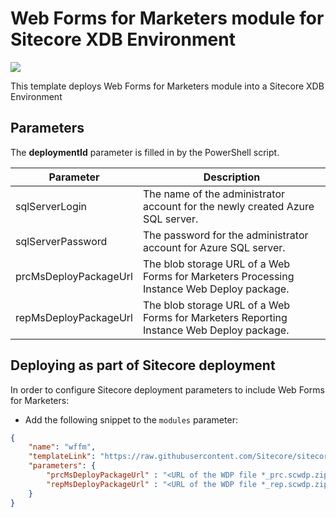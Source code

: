 # Web Forms for Marketers module for Sitecore XDB Environment

<a href="http://armviz.io/#/?load=https%3A%2F%2Fraw.githubusercontent.com%2FSitecore%2Fsitecore-azure-quickstart-templates%2Fmaster%2FWFFM%209.0.0%2FXDB%2Fazuredeploy.json" target="_blank">
    <img src="http://armviz.io/visualizebutton.png"/>
</a>

This template deploys Web Forms for Marketers module into a Sitecore XDB Environment

## Parameters

The **deploymentId** parameter is filled in by the PowerShell script.

| Parameter                                 | Description
--------------------------------------------|------------------------------------------------
| sqlServerLogin                            | The name of the administrator account for the newly created Azure SQL server.
| sqlServerPassword                         | The password for the administrator account for Azure SQL server.
| prcMsDeployPackageUrl                     | The blob storage URL of a Web Forms for Marketers Processing Instance Web Deploy package.
| repMsDeployPackageUrl                     | The blob storage URL of a Web Forms for Marketers Reporting Instance Web Deploy package.

## Deploying as part of Sitecore deployment

In order to configure Sitecore deployment parameters to include Web Forms for Marketers:

  * Add the following snippet to the `modules` parameter:

```JSON
{
    "name": "wffm",
    "templateLink": "https://raw.githubusercontent.com/Sitecore/sitecore-azure-quickstart-templates/master/WFFM%209.0.0/xdb/azuredeploy.json",
    "parameters": {
        "prcMsDeployPackageUrl" : "<URL of the WDP file *_prc.scwdp.zip>",
        "repMsDeployPackageUrl" : "<URL of the WDP file *_rep.scwdp.zip>"
    }
}
```
